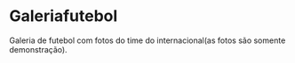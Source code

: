 # Galeriafutebol
Galeria de futebol com fotos do time do internacional(as fotos são somente demonstração).
